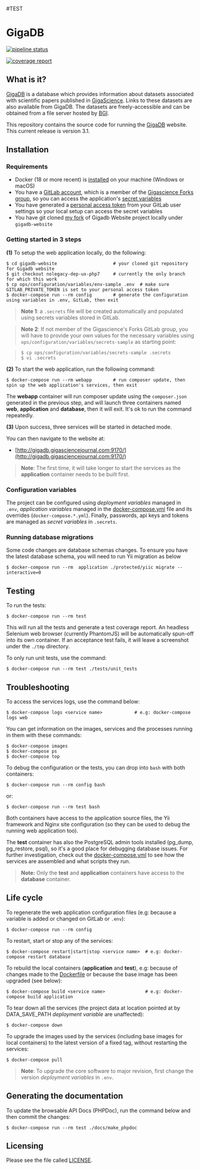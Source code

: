 #TEST
# GigaDB



[![pipeline status](https://gitlab.com/gigascience/forks/rija-gigadb-website/badges/nolegacy-dep-ux-php7/pipeline.svg)](https://gitlab.com/gigascience/forks/rija-gigadb-website/commits/nolegacy-dep-ux-php7)



[![coverage report](https://gitlab.com/gigascience/forks/rija-gigadb-website/badges/nolegacy-dep-ux-php7/coverage.svg)](https://gitlab.com/gigascience/forks/rija-gigadb-website/commits/nolegacy-dep-ux-php7)


## What is it?

[GigaDB](http://gigadb.org) is a database which provides information
about datasets associated with scientific papers published in
[GigaScience](http://gigascience.biomedcentral.com). Links to these
datasets are also available from GigaDB. The datasets are
freely-accessible and can be obtained from a file server hosted by
[BGI](http://www.genomics.cn/en/index).

This repository contains the source code for running the [GigaDB](http://gigadb.org)
website. This current release is version 3.1.

## Installation


### Requirements

* Docker (18 or more recent) is [installed](https://www.docker.com/products/docker-desktop) on your machine (Windows or macOS)
* You have a [GitLab account](https://gitlab.com/), which is  a member of the [Gigascience Forks group](https://gitlab.com/gigascience/forks), so you can access the application's [secret variables](https://docs.gitlab.com/ee/api/README.html)
* You have generated a [personal access token](https://docs.gitlab.com/ee/user/profile/personal_access_tokens.html) from your GitLab user settings so your local setup can access the secret variables
* You have git cloned [my fork](https://github.com/rija/gigadb-website/) of Gigadb Website project locally under ``gigadb-website``


### Getting started in 3 steps

**(1)** To setup the web application locally, do the following:

```
$ cd gigadb-website						# your cloned git repository for Gigadb website
$ git checkout nolegacy-dep-ux-php7		# currently the only branch for which this work
$ cp ops/configuration/variables/env-sample .env  # make sure GITLAB_PRIVATE_TOKEN is set to your personal access token
$ docker-compose run --rm config 		# generate the configuration using variables in .env, GitLab, then exit
```

>**Note 1**:
> a ``.secrets`` file will be created automatically and populated using secrets variables stored in GitLab.

>**Note 2**:
>If not member of the Gigascience's Forks GitLab group, you will have to provide your own values for the necessary variables using ``ops/configuration/variables/secrets-sample`` as starting point:

>```
>$ cp ops/configuration/variables/secrets-sample .secrets
>$ vi .secrets
>```

**(2)** To start the web application, run the following command:

```
$ docker-compose run --rm webapp		# run composer update, then spin up the web application's services, then exit
```

The **webapp** container will run composer update using the ``composer.json`` generated in the previous step, and will launch three containers named **web**, **application** and **database**, then it will exit. It's ok to run the command repeatedly.

**(3)** Upon success, three services will be started in detached mode.

 You can then navigate to the website at:

 * [http://gigadb.gigasciencejournal.com:9170/](http://gigadb.gigasciencejournal.com:9170/)

>**Note**:
>The first time, it will take longer to start the services as the **application** container needs to be built first.


### Configuration variables

The project can be configured using *deployment variables* managed in ``.env``, *application variables* managed in the [docker-compose.yml](ops/deployment/docker-compose.yml) file and its overrides (``docker-compose.*.yml``). Finally, passwords, api keys and tokens are managed as *secret variables* in ``.secrets``.


### Running database migrations

Some code changes are database schemas changes. To ensure you have the latest database schema, you will need to run Yii migration as below
```
$ docker-compose run --rm  application ./protected/yiic migrate --interactive=0
```
## Testing

To run the tests:
```
$ docker-compose run --rm test
```

This will run all the tests and generate a test coverage report. An headless Selenium web browser (currently PhantomJS) will be automatically spun-off into its own container. If an acceptance test fails, it will leave a screenshot under the ``./tmp`` directory.


To only run unit tests, use the command:
```
$ docker-compose run --rm test ./tests/unit_tests
```

## Troubleshooting

To access the services logs, use the command below:

```
$ docker-compose logs <service name>			# e.g: docker-compose logs web
```

You can get information on the images, services and the processes running in them with these commands:
```
$ docker-compose images
$ docker-compose ps
$ docker-compose top
```

To debug the configuration or the tests, you can drop into ``bash`` with both containers:
```
$ docker-compose run --rm config bash
```
or:
```
$ docker-compose run --rm test bash
```

Both containers have access to the application source files, the Yii framework and Nginx site configuration (so they can be used to debug the running web application too).

The **test** container has also the PostgreSQL admin tools installed (pg\_dump, pg\_restore, psql), so it's a good place for debugging database issues. For further investigation, check out the [docker-compose.yml](ops/deployment/docker-compose.yml) to see how the services are assembled and what scripts they run.

>**Note:**
>Only the **test** and **application** containers have access to the **database** container.


## Life cycle

To regenerate the web application configuration files (e.g: because a variable is added or changed on GitLab or ``.env``):
```
$ docker-compose run --rm config
```

To restart, start or stop any of the services:
```
$ docker-compose restart|start|stop <service name>	# e.g: docker-compose restart database
```

To rebuild the local containers (**application** and **test**), e.g: because of changes made to the [Dockerfile](ops/packaging/Dockerfile) or because the base image has been upgraded (see below):
```
$ docker-compose build <service name>				# e.g: docker-compose build application
```

To tear down all the services (the project data at location pointed at by DATA\_SAVE\_PATH *deployment variable* are unaffected):
```
$ docker-compose down
```

To upgrade the images used by the services (including base images for local containers) to the latest version of a fixed tag, without restarting the services:
```
$ docker-compose pull
```

>**Note**:
>To upgrade the core software to major revision, first change the version *deployment variables* in ``.env``.

## Generating the documentation

To update the browsable API Docs (PHPDoc), run the command below and then commit the changes:

```
$ docker-compose run --rm test ./docs/make_phpdoc
```

## Licensing

Please see the file called [LICENSE](./LICENSE).
